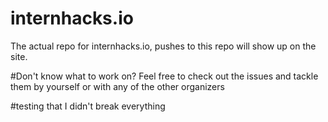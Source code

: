 # internhacks.io
The actual repo for internhacks.io, pushes to this repo will show up on the site.

#Don't know what to work on?
Feel free to check out the issues and tackle them by yourself or with any of the other organizers


#testing that I didn't break everything